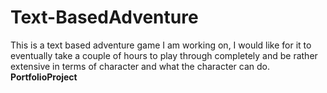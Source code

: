 # Text-BasedAdventure
This is a text based adventure game I am working on, I would like for it to eventually take a couple of hours to play through completely and be rather extensive in terms of character and what the character can do. **PortfolioProject**
